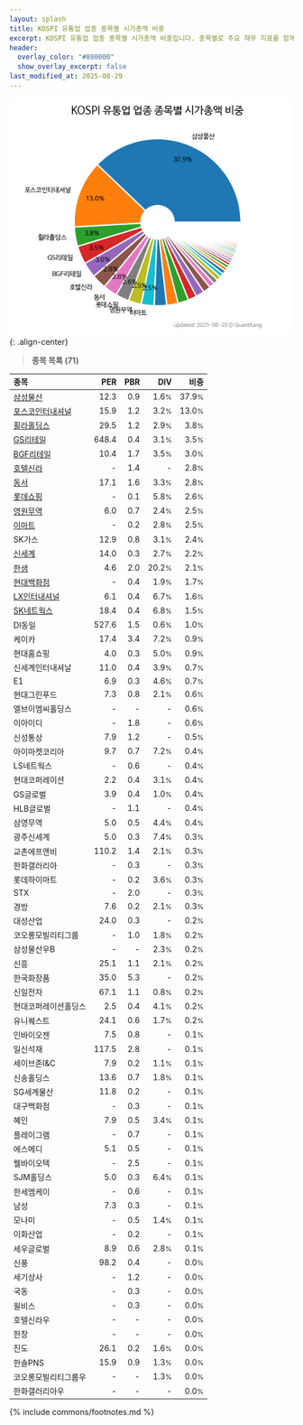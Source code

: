 ```yaml
---
layout: splash
title: KOSPI 유통업 업종 종목별 시가총액 비중
excerpt: KOSPI 유통업 업종 종목별 시가총액 비중입니다. 종목별로 주요 재무 지표를 함께 표시합니다.
header:
  overlay_color: "#800000"
  show_overlay_excerpt: false
last_modified_at: 2025-08-29
---
```



![KOSPI 유통업 업종 종목별 시가총액 비중](/stats/sector/images/kospi_업종_유통업_종목.png){: .align-center}


> **종목 목록 (71)**<a id="list"></a>

| **종목** | **PER** | **PBR** | **DIV** | **비중** |
| :------- | ------: | ------: | ------: | -------: |
| [삼성물산](/028260/) | 12.3 | 0.9 | 1.6<small>%</small> | 37.9<small>%</small> |
| [포스코인터내셔널](/047050/) | 15.9 | 1.2 | 3.2<small>%</small> | 13.0<small>%</small> |
| [휠라홀딩스](/081660/) | 29.5 | 1.2 | 2.9<small>%</small> | 3.8<small>%</small> |
| [GS리테일](/007070/) | 648.4 | 0.4 | 3.1<small>%</small> | 3.5<small>%</small> |
| [BGF리테일](/282330/) | 10.4 | 1.7 | 3.5<small>%</small> | 3.0<small>%</small> |
| [호텔신라](/008770/) | - | 1.4 | - | 2.8<small>%</small> |
| [동서](/026960/) | 17.1 | 1.6 | 3.3<small>%</small> | 2.8<small>%</small> |
| [롯데쇼핑](/023530/) | - | 0.1 | 5.8<small>%</small> | 2.6<small>%</small> |
| [영원무역](/111770/) | 6.0 | 0.7 | 2.4<small>%</small> | 2.5<small>%</small> |
| [이마트](/139480/) | - | 0.2 | 2.8<small>%</small> | 2.5<small>%</small> |
| SK가스 | 12.9 | 0.8 | 3.1<small>%</small> | 2.4<small>%</small> |
| [신세계](/004170/) | 14.0 | 0.3 | 2.7<small>%</small> | 2.2<small>%</small> |
| [한샘](/009240/) | 4.6 | 2.0 | 20.2<small>%</small> | 2.1<small>%</small> |
| [현대백화점](/069960/) | - | 0.4 | 1.9<small>%</small> | 1.7<small>%</small> |
| [LX인터내셔널](/001120/) | 6.1 | 0.4 | 6.7<small>%</small> | 1.6<small>%</small> |
| [SK네트웍스](/001740/) | 18.4 | 0.4 | 6.8<small>%</small> | 1.5<small>%</small> |
| DI동일 | 527.6 | 1.5 | 0.6<small>%</small> | 1.0<small>%</small> |
| 케이카 | 17.4 | 3.4 | 7.2<small>%</small> | 0.9<small>%</small> |
| 현대홈쇼핑 | 4.0 | 0.3 | 5.0<small>%</small> | 0.9<small>%</small> |
| 신세계인터내셔날 | 11.0 | 0.4 | 3.9<small>%</small> | 0.7<small>%</small> |
| E1 | 6.9 | 0.3 | 4.6<small>%</small> | 0.7<small>%</small> |
| 현대그린푸드 | 7.3 | 0.8 | 2.1<small>%</small> | 0.6<small>%</small> |
| 엘브이엠씨홀딩스 | - | - | - | 0.6<small>%</small> |
| 이아이디 | - | 1.8 | - | 0.6<small>%</small> |
| 신성통상 | 7.9 | 1.2 | - | 0.5<small>%</small> |
| 아이마켓코리아 | 9.7 | 0.7 | 7.2<small>%</small> | 0.4<small>%</small> |
| LS네트웍스 | - | 0.6 | - | 0.4<small>%</small> |
| 현대코퍼레이션 | 2.2 | 0.4 | 3.1<small>%</small> | 0.4<small>%</small> |
| GS글로벌 | 3.9 | 0.4 | 1.0<small>%</small> | 0.4<small>%</small> |
| HLB글로벌 | - | 1.1 | - | 0.4<small>%</small> |
| 삼영무역 | 5.0 | 0.5 | 4.4<small>%</small> | 0.4<small>%</small> |
| 광주신세계 | 5.0 | 0.3 | 7.4<small>%</small> | 0.3<small>%</small> |
| 교촌에프앤비 | 110.2 | 1.4 | 2.1<small>%</small> | 0.3<small>%</small> |
| 한화갤러리아 | - | 0.3 | - | 0.3<small>%</small> |
| 롯데하이마트 | - | 0.2 | 3.6<small>%</small> | 0.3<small>%</small> |
| STX | - | 2.0 | - | 0.3<small>%</small> |
| 경방 | 7.6 | 0.2 | 2.1<small>%</small> | 0.3<small>%</small> |
| 대성산업 | 24.0 | 0.3 | - | 0.2<small>%</small> |
| 코오롱모빌리티그룹 | - | 1.0 | 1.8<small>%</small> | 0.2<small>%</small> |
| 삼성물산우B | - | - | 2.3<small>%</small> | 0.2<small>%</small> |
| 신흥 | 25.1 | 1.1 | 2.1<small>%</small> | 0.2<small>%</small> |
| 한국화장품 | 35.0 | 5.3 | - | 0.2<small>%</small> |
| 신일전자 | 67.1 | 1.1 | 0.8<small>%</small> | 0.2<small>%</small> |
| 현대코퍼레이션홀딩스 | 2.5 | 0.4 | 4.1<small>%</small> | 0.2<small>%</small> |
| 유니퀘스트 | 24.1 | 0.6 | 1.7<small>%</small> | 0.2<small>%</small> |
| 인바이오젠 | 7.5 | 0.8 | - | 0.1<small>%</small> |
| 일신석재 | 117.5 | 2.8 | - | 0.1<small>%</small> |
| 세이브존I&C | 7.9 | 0.2 | 1.1<small>%</small> | 0.1<small>%</small> |
| 신송홀딩스 | 13.6 | 0.7 | 1.8<small>%</small> | 0.1<small>%</small> |
| SG세계물산 | 11.8 | 0.2 | - | 0.1<small>%</small> |
| 대구백화점 | - | 0.3 | - | 0.1<small>%</small> |
| 혜인 | 7.9 | 0.5 | 3.4<small>%</small> | 0.1<small>%</small> |
| 플레이그램 | - | 0.7 | - | 0.1<small>%</small> |
| 에스메디 | 5.1 | 0.5 | - | 0.1<small>%</small> |
| 웰바이오텍 | - | 2.5 | - | 0.1<small>%</small> |
| SJM홀딩스 | 5.0 | 0.3 | 6.4<small>%</small> | 0.1<small>%</small> |
| 한세엠케이 | - | 0.6 | - | 0.1<small>%</small> |
| 남성 | 7.3 | 0.3 | - | 0.1<small>%</small> |
| 모나미 | - | 0.5 | 1.4<small>%</small> | 0.1<small>%</small> |
| 이화산업 | - | 0.2 | - | 0.1<small>%</small> |
| 세우글로벌 | 8.9 | 0.6 | 2.8<small>%</small> | 0.1<small>%</small> |
| 신풍 | 98.2 | 0.4 | - | 0.0<small>%</small> |
| 세기상사 | - | 1.2 | - | 0.0<small>%</small> |
| 국동 | - | 0.3 | - | 0.0<small>%</small> |
| 윌비스 | - | 0.3 | - | 0.0<small>%</small> |
| 호텔신라우 | - | - | - | 0.0<small>%</small> |
| 한창 | - | - | - | 0.0<small>%</small> |
| 진도 | 26.1 | 0.2 | 1.6<small>%</small> | 0.0<small>%</small> |
| 한솔PNS | 15.9 | 0.9 | 1.3<small>%</small> | 0.0<small>%</small> |
| 코오롱모빌리티그룹우 | - | - | 1.3<small>%</small> | 0.0<small>%</small> |
| 한화갤러리아우 | - | - | - | 0.0<small>%</small> |

{% include commons/footnotes.md %}